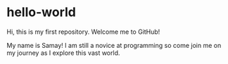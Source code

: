 # hello-world
Hi, this is my first repository. Welcome me to GitHub!

My name is Samay!
I am still a novice at programming so come join me on my journey as I explore this vast world.
